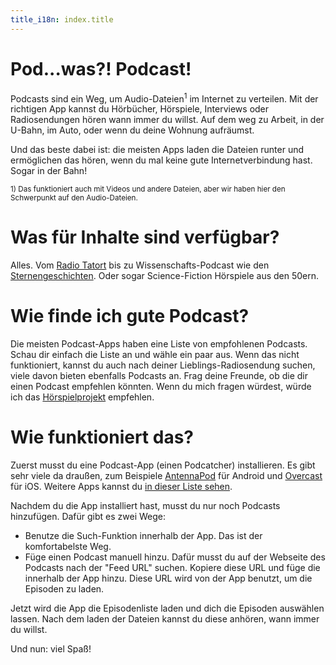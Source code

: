 ```yaml
---
title_i18n: index.title
---
```

# Pod...was?! Podcast!

Podcasts sind ein Weg, um Audio-Dateien<sup>1</sup> im Internet zu verteilen. Mit der
richtigen App kannst du Hörbücher, Hörspiele, Interviews oder Radiosendungen hören
wann immer du willst. Auf dem weg zu Arbeit, in der U-Bahn, im Auto, oder wenn du deine
Wohnung aufräumst.

Und das beste dabei ist: die meisten Apps laden die Dateien runter und ermöglichen
das hören, wenn du mal keine gute Internetverbindung hast. Sogar in der Bahn!

<small>1) Das funktioniert auch mit Videos und andere Dateien, aber wir haben
hier den Schwerpunkt auf den Audio-Dateien.</small>

# Was für Inhalte sind verfügbar?

Alles. Vom [Radio Tatort](http://www.ard.de/home/radio/ARD_Radio_Tatort/94130/index.html) bis zu
Wissenschafts-Podcast wie den [Sternengeschichten](http://scienceblogs.de/astrodicticum-simplex/sternengeschichten/).
Oder sogar Science-Fiction Hörspiele aus den 50ern.

# Wie finde ich gute Podcast?

Die meisten Podcast-Apps haben eine Liste von empfohlenen Podcasts. Schau dir einfach die Liste
an und wähle ein paar aus. Wenn das nicht funktioniert, kannst du auch nach deiner Lieblings-Radiosendung
suchen, viele davon bieten ebenfalls Podcasts an. Frag deine Freunde, ob die dir einen Podcast
empfehlen könnten. Wenn du mich fragen würdest, würde ich das [Hörspielprojekt](http://www.hoerspielprojekt.de/)
empfehlen.

# Wie funktioniert das?

Zuerst musst du eine Podcast-App (einen Podcatcher) installieren. Es gibt sehr viele da draußen,
zum Beispiele [AntennaPod](https://play.google.com/store/apps/details?id=de.danoeh.antennapod) für Android und
[Overcast](https://itunes.apple.com/app/overcast-podcast-player/id888422857) für iOS. Weitere Apps
kannst du [in dieser Liste sehen](clients).

Nachdem du die App installiert hast, musst du nur noch Podcasts hinzufügen. Dafür
gibt es zwei Wege:

* Benutze die Such-Funktion innerhalb der App. Das ist der komfortabelste Weg.
* Füge einen Podcast manuell hinzu. Dafür musst du auf der Webseite des Podcasts nach der
  "Feed URL" suchen. Kopiere diese URL und füge die innerhalb der App hinzu. Diese URL
  wird von der App benutzt, um die Episoden zu laden.

Jetzt wird die App die Episodenliste laden und dich die Episoden auswählen lassen.
Nach dem laden der Dateien kannst du diese anhören, wann immer du willst.

Und nun: viel Spaß!
